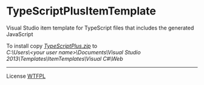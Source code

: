 # TypeScriptPlusItemTemplate
Visual Studio item template for TypeScript files that includes the generated JavaScript

To install copy <a href="https://github.com/jahu00/TypeScriptPlusItemTemplate/releases/tag/1.0"><i>TypeScriptPlus.zip</i></a> to<br/><i>C:\Users\\\<your user name>\Documents\Visual Studio 2013\Templates\ItemTemplates\Visual C#\Web</i>
<hr/>
License <a href="http://www.wtfpl.net/about/">WTFPL</a>
